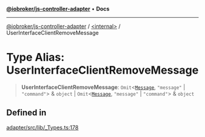 [**@iobroker/js-controller-adapter**](../../README.md) • **Docs**

***

[@iobroker/js-controller-adapter](../../globals.md) / [\<internal\>](../README.md) / UserInterfaceClientRemoveMessage

# Type Alias: UserInterfaceClientRemoveMessage

> **UserInterfaceClientRemoveMessage**: `Omit`\<[`Message`](../interfaces/Message.md), `"message"` \| `"command"`\> & `object` \| `Omit`\<[`Message`](../interfaces/Message.md), `"message"` \| `"command"`\> & `object`

## Defined in

[adapter/src/lib/\_Types.ts:178](https://github.com/ioBroker/ioBroker.js-controller/blob/dae94f706cc75e41fc7f1fe6bb283f8c8f9ede06/packages/adapter/src/lib/_Types.ts#L178)
